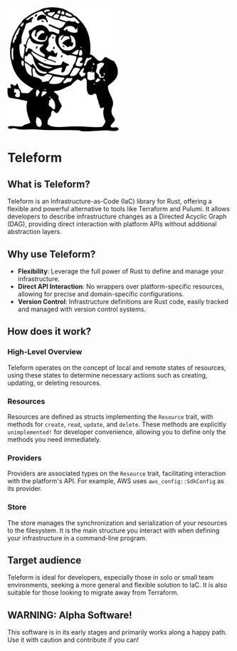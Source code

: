 <img src="https://raw.githubusercontent.com/schell/teleform/main/globe.png" alt="teleform logo" width="250">

# Teleform

## What is Teleform?

Teleform is an Infrastructure-as-Code (IaC) library for Rust, offering a
flexible and powerful alternative to tools like Terraform and Pulumi. It allows
developers to describe infrastructure changes as a Directed Acyclic Graph (DAG),
providing direct interaction with platform APIs without additional abstraction layers.

## Why use Teleform?

- **Flexibility**: Leverage the full power of Rust to define and manage your
  infrastructure.
- **Direct API Interaction**: No wrappers over platform-specific resources,
  allowing for precise and domain-specific configurations.
- **Version Control**: Infrastructure definitions are Rust code, easily tracked
  and managed with version control systems.

## How does it work?

### High-Level Overview

Teleform operates on the concept of local and remote states of resources, using
these states to determine necessary actions such as creating, updating, or
deleting resources.

### Resources

Resources are defined as structs implementing the `Resource` trait, with methods
for `create`, `read`, `update`, and `delete`. These methods are explicitly
`unimplemented!` for developer convenience, allowing you to define only the
methods you need immediately.

### Providers

Providers are associated types on the `Resource` trait, facilitating interaction
with the platform's API. For example, AWS uses `aws_config::SdkConfig` as its provider.

### Store

The store manages the synchronization and serialization of your resources to the
filesystem.
It is the main structure you interact with when defining your infrastructure in
a command-line program.

## Target audience

Teleform is ideal for developers, especially those in solo or small team
environments, seeking a more general and flexible solution to IaC. It is also
suitable for those looking to migrate away from Terraform.

## WARNING: Alpha Software!

This software is in its early stages and primarily works along a happy path. Use
it with caution and contribute if you can!
